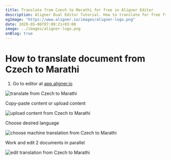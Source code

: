 ```yaml
---
title: Translate from Czech to Marathi for free in Aligner Editor
description: Aligner Dual Editor Tutorial. How to translate for free from Czech to Marathi. Aligner is multilingual document management platform. 
ogImage: "https://www.aligner.io/images/aligner-logo.png"
date: 2020-05-06T07:09:21+03:00
image: ../images/aligner-logo.png
onBlog: true
---
```


# How to translate document from Czech to Marathi

1. Go to editor at [app.aligner.io](https://app.aligner.io "Aligner App web page")

![translate from Czech to Marathi](../aligner-blank-editor.png "translate from Czech to Marathi")

Copy-paste content or upload content

![upload content from Czech to Marathi](../aligner-uploaded-document.png "upload content from Czech to Marathi")

Choose desired language

![choose machine translation from Czech to Marathi](../aligner-language-dropdown.png "choose machine translation from Czech to Marathi")

Work and edit 2 documents in parallel

![edit translation from Czech to Marathi](../aligner-double-sitded-editor.png "edit translation from Czech to Marathi")

